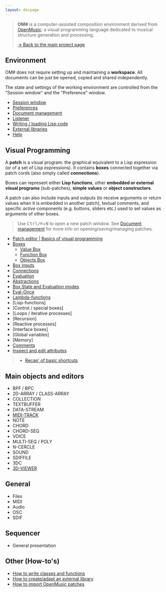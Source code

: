 ```yaml
---
layout: docpage
---
```


> **OM#** is a computer-assisted composition environment derived from [OpenMusic](http://repmus.ircam.fr/openmusic/): a visual programming language dedicated to musical structure generation and processing.    
>
> [&rarr; Back to the main project page](..)

## Environment

OM# does not require setting up and maintaining a **workspace**. All documents can be just be opened, copied and shared independently.   

The state and settings of the working environment are controlled from the "Session window" and the "Preference" window.

- [Session window](session)
- [Preferences](preferences)
- [Document management](doc-management)
- [Listener](listener)
- [Writing / loading Lisp code](lisp)
- [External libraries](libraries)
- [Help](help)


## Visual Programming


A **patch** is a visual program: the graphical equivalent to a Lisp expression (or of a set of Lisp expressions). It contains **boxes** connected together via patch cords (also simply called **connections**).   

Boxes can represent either **Lisp functions**, other **embedded or external visual programs** (sub-patches), **simple values** or **object constructors**.    

A patch can also include inputs and outputs (to receive arguments or return values when it is embedded in another patch), textual comments, and specific _active_ components (e.g. buttons, sliders etc.) used to set values as arguments of other boxes.


> Use <kbd>Ctrl/⌘</kbd>+<kbd>N</kbd> to open a new patch window. See [Document management](doc-management) for more info on opening/saving/managing patches.



- [Patch editor \| Basics of visual programming](patch)
- [Boxes](box)
  - [Value Box](value-box)
  - [Function Box](function-box)
  - [Objects Box](objects)
- [Box inputs](box-inputs)
- [Connections](connections)
- [Evaluation](eval)
- [Abstractions](abstraction)
- [Box State and Evaluation modes](eval-modes)
- [Eval-Once](eval-once)
- [Lambda-functions](lambda) 
- [Lisp-functions]
- [Control / special boxes]	
- [Loops / iterative processes]	
- [Recursion]	
- [Reactive processes]
- [Interface boxes]
- [Global variables]
- [Memory] 
- [Comments](comments)
- [Inspect and edit attributes](inspector)

> - [Recap' of basic shortcuts](basic-commands)


## Main objects and editors

- BPF / BPC
- 2D-ARRAY / CLASS-ARRAY
- COLLECTION
- TEXTBUFFER
- DATA-STREAM
- [MIDI-TRACK](midi-track)
- NOTE
- CHORD
- CHORD-SEQ
- VOICE
- MULTI-SEQ / POLY
- N-CERCLE
- SOUND
- SDIFFILE
- 3DC
- [3D-VIEWER](3D-viewer)

## General

- Files
- MIDI
- Audio
- OSC
- SDIF 

## Sequencer

- General presentation

## Other (How-to's)

- [How to write classes and functions](write-code)
- [How to create/adapt an external library](write-library)
- [How to import OpenMusic patches](import-from-om)


